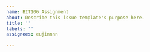 ```yaml
---
name: BIT106 Assignment
about: Describe this issue template's purpose here.
title: ''
labels: ''
assignees: eujinnnn

---
```




